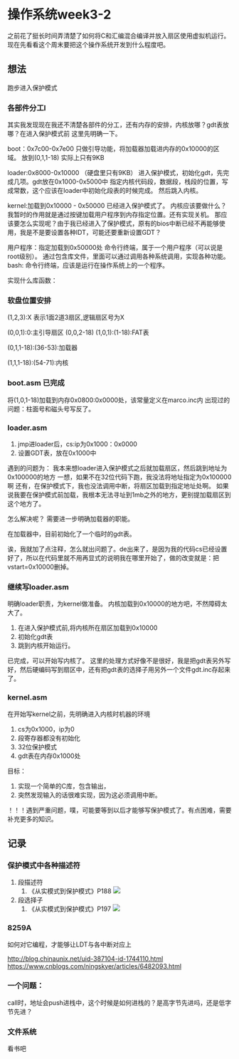 # 操作系统week3-2

之前花了挺长时间弄清楚了如何将C和汇编混合编译并放入扇区使用虚拟机运行。
现在先看看这个周末要把这个操作系统开发到什么程度吧。

## 想法

跑步进入保护模式

### 各部件分工l

其实我发现现在我还不清楚各部件的分工，还有内存的安排，内核放哪？gdt表放哪？在进入保护模式前
这里先明确一下。

boot：0x7c00-0x7e00
    只做引导功能，将加载器加载进内存的0x10000的区域。
    放到(0,1,1-18) 实际上只有9KB

loader:0x8000-0x10000 （硬盘里只有9KB）
    进入保护模式，初始化gdt，先完成几项。gdt放在0x1000-0x5000中
    指定内核代码段，数据段，栈段的位置，写成常数，这个应该在loader中初始化段表的时候完成。
    然后跳入内核。

kernel:加载到0x10000 - 0x50000
    已经进入保护模式了。
    内核应该要做什么？我暂时的作用就是通过按键加载用户程序到内存指定位置。还有实现关机。
    那应该要怎么实现呢？由于我已经进入了保护模式，原有的bios中断已经不再能够使用，我是不是要设置各种IDT，可能还要重新设置GDT？

用户程序：指定加载到0x50000处
    命令行终端，属于一个用户程序（可以说是root级别）。
    通过包含库文件，里面可以通过调用各种系统调用，实现各种功能。
bash:
    命令行终端，应该是运行在操作系统上的一个程序。

实现什么库函数：

### 软盘位置安排

(1,2,3):X 表示1面2道3扇区,逻辑扇区号为X

(0,0,1):0:主引导扇区
(0,0,2-18)
(1,0,1):(1-18):FAT表

(0,1,1-18):(36-53):加载器

(1,1,1-18):(54-71):内核

### boot.asm 已完成

将(1,0,1-18)加载到内存0x0800:0x0000处，该常量定义在marco.inc内
出现过的问题：柱面号和磁头号写反了。

### loader.asm

1. jmp进loader后，cs:ip为0x1000：0x0000
1. 设置GDT表，放在0x1000中

遇到的问题为：
我本来想loader进入保护模式之后就加载扇区，然后跳到地址为0x100000的地方
一想，如果不在32位代码下跑，我没法将地址指定为0x100000啊
还有，在保护模式下，我也没法调用中断，将扇区加载到指定地址处啊。
如果说我要在保护模式前加载，我根本无法寻址到1mb之外的地方，更别提加载扇区到这个地方了。

怎么解决呢？
需要进一步明确加载器的职能。

在加载器中，目前初始化了一个临时的gdt表。

诶，我就加了点注释，怎么就出问题了。de出来了，是因为我的代码cs已经设置好了，所以在代码里就不用再显式的说明我在哪里开始了，做的改变就是：把vstart=0x10000删掉。

### 继续写loader.asm

明确loader职责，为kernel做准备。
内核加载到0x10000的地方吧，不然障碍太大了。

1. 在进入保护模式前,将内核所在扇区加载到0x10000
1. 初始化gdt表
1. 跳到内核开始运行。

已完成，可以开始写内核了。
这里的处理方式好像不是很好，我是把gdt表另外写好，然后硬编码写到扇区中，还有把gdt表的选择子用另外一个文件gdt.inc存起来了。

### kernel.asm

在开始写kernel之前，先明确进入内核时机器的环境
1. cs为0x1000，ip为0
1. 段寄存器都没有初始化
1. 32位保护模式
1. gdt表在内存0x1000处

目标：
1. 实现一个简单的C库，包含输出，
1. 突然发现输入的话很难实现，因为这必须调用中断。

！！！遇到严重问题，噗，可能要等到以后才能够写保护模式了。有点困难，需要补充更多的知识。

## 记录

### 保护模式中各种描述符

1. 段描述符
    1. 《从实模式到保护模式》P188 ![](https://i.loli.net/2018/03/24/5ab5beae3d320.png)
1. 段选择子
    1. 《从实模式到保护模式》P197 ![](https://i.loli.net/2018/03/24/5ab5be3e427c9.png)

### 8259A

如何对它编程，才能够让LDT与各中断对应上

http://blog.chinaunix.net/uid-387104-id-1744110.html
https://www.cnblogs.com/ningskyer/articles/6482093.html

### 一个问题：

call时，地址会push进栈中，这个时候是如何进栈的？是高字节先进吗，还是低字节先进？

### 文件系统

看书吧